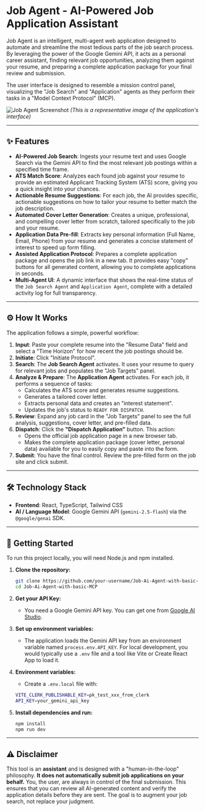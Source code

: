 # Job Agent - AI-Powered Job Application Assistant

Job Agent is an intelligent, multi-agent web application designed to automate and streamline the most tedious parts of the job search process. By leveraging the power of the Google Gemini API, it acts as a personal career assistant, finding relevant job opportunities, analyzing them against your resume, and preparing a complete application package for your final review and submission.

The user interface is designed to resemble a mission control panel, visualizing the "Job Search" and "Application" agents as they perform their tasks in a "Model Context Protocol" (MCP).

![Job Agent Screenshot](https://storage.googleapis.com/aistudio-hosting/workspace-files/job-agent-screenshot.png) 
*(This is a representative image of the application's interface)*

---

## ✨ Features

-   **AI-Powered Job Search**: Ingests your resume text and uses Google Search via the Gemini API to find the most relevant job postings within a specified time frame.
-   **ATS Match Score**: Analyzes each found job against your resume to provide an estimated Applicant Tracking System (ATS) score, giving you a quick insight into your chances.
-   **Actionable Resume Suggestions**: For each job, the AI provides specific, actionable suggestions on how to tailor your resume to better match the job description.
-   **Automated Cover Letter Generation**: Creates a unique, professional, and compelling cover letter from scratch, tailored specifically to the job and your resume.
-   **Application Data Pre-fill**: Extracts key personal information (Full Name, Email, Phone) from your resume and generates a concise statement of interest to speed up form filling.
-   **Assisted Application Protocol**: Prepares a complete application package and opens the job link in a new tab. It provides easy "copy" buttons for all generated content, allowing you to complete applications in seconds.
-   **Multi-Agent UI**: A dynamic interface that shows the real-time status of the `Job Search Agent` and `Application Agent`, complete with a detailed activity log for full transparency.

---

## ⚙️ How It Works

The application follows a simple, powerful workflow:

1.  **Input**: Paste your complete resume into the "Resume Data" field and select a "Time Horizon" for how recent the job postings should be.
2.  **Initiate**: Click "Initiate Protocol".
3.  **Search**: The **Job Search Agent** activates. It uses your resume to query for relevant jobs and populates the "Job Targets" panel.
4.  **Analyze & Prepare**: The **Application Agent** activates. For each job, it performs a sequence of tasks:
    -   Calculates the ATS score and generates resume suggestions.
    -   Generates a tailored cover letter.
    -   Extracts personal data and creates an "interest statement".
    -   Updates the job's status to `READY FOR DISPATCH`.
5.  **Review**: Expand any job card in the "Job Targets" panel to see the full analysis, suggestions, cover letter, and pre-filled data.
6.  **Dispatch**: Click the **"Dispatch Application"** button. This action:
    -   Opens the official job application page in a new browser tab.
    -   Makes the complete application package (cover letter, personal data) available for you to easily copy and paste into the form.
7.  **Submit**: You have the final control. Review the pre-filled form on the job site and click submit.

---

## 🛠️ Technology Stack

-   **Frontend**: React, TypeScript, Tailwind CSS
-   **AI / Language Model**: Google Gemini API (`gemini-2.5-flash`) via the `@google/genai` SDK.

---

## 🚀 Getting Started

To run this project locally, you will need Node.js and npm installed.

1.  **Clone the repository:**
    ```bash
    git clone https://github.com/your-username/Job-Ai-Agent-with-basic-MCP.git
    cd Job-Ai-Agent-with-basic-MCP
    ```

2.  **Get your API Key:**
    -   You need a Google Gemini API key. You can get one from [Google AI Studio](https://aistudio.google.com/app/apikey).

3.  **Set up environment variables:**
    -   The application loads the Gemini API key from an environment variable named `process.env.API_KEY`. For local development, you would typically use a `.env` file and a tool like Vite or Create React App to load it.

4.  **Environment variables:**
    - Create a `.env.local` file with:
    ```bash
    VITE_CLERK_PUBLISHABLE_KEY=pk_test_xxx_from_clerk
    API_KEY=your_gemini_api_key
    ```

5.  **Install dependencies and run:**
    ```bash
    npm install
    npm run dev
    ```

---

## ⚠️ Disclaimer

This tool is an **assistant** and is designed with a "human-in-the-loop" philosophy. **It does not automatically submit job applications on your behalf.** You, the user, are always in control of the final submission. This ensures that you can review all AI-generated content and verify the application details before they are sent. The goal is to augment your job search, not replace your judgment.

